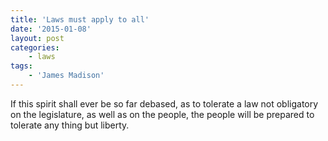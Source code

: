 ```yaml
---
title: 'Laws must apply to all'
date: '2015-01-08'
layout: post
categories:
    - laws
tags:
    - 'James Madison'
---
```


If this spirit shall ever be so far debased, as to tolerate a law not obligatory on the legislature, as well as on the people, the people will be prepared to tolerate any thing but liberty.
